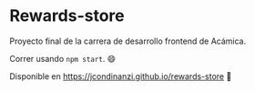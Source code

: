 # Rewards-store

Proyecto final de la carrera de desarrollo frontend de Acámica.

Correr usando `npm start`. :smile:

Disponible en https://jcondinanzi.github.io/rewards-store  :shopping_cart:
